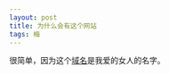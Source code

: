 ```yaml
---
layout: post
title: 为什么会有这个网站
tags: 梅
---
```


很简单，因为这个[域名](http://www.yechunmei.com "www.yechunmei.com")是我爱的女人的名字。